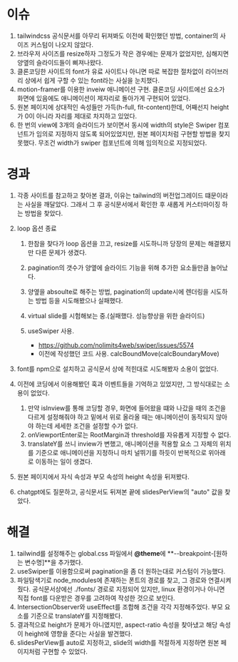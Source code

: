 # 이슈

1. tailwindcss 공식문서를 아무리 뒤져봐도 이전에 확인했던 방법, container의 사이즈 커스텀이 나오지 않았다.
2. 브라우저 사이즈를 resize하자 그정도가 작은 경우에는 문제가 없었지만, 심해지면 양옆의 슬라이드들이 삐져나왔다.
3. 클론코딩한 사이트의 font가 유료 사이트나 아니면 따로 복잡한 절차없이 라이브러리 상에서 쉽게 구할 수 있는 font라는 사실을 눈치챘다.
4. motion-framer를 이용한 inveiw 애니메이션 구현. 클론코딩 사이트에선 요소가 화면에 있음에도 애니메이션이 제자리로 돌아가게 구현되어 있었다.
5. 원본 페이지에 상대적인 속성들만 가득(h-full, fit-content)한데, 어째선지 height가 0이 아니라 자리를 제대로 차지하고 있었다.
6. 한 번의 view에 3개의 슬라이드가 보이면서 동시에 width의 style은 Swiper 컴포넌트가 임의로 지정하지 않도록 되어있었지만, 원본 페이지처럼 구현할 방법을 찾지 못했다. 무조건 width가 swiper 컴포넌트에 의해 임의적으로 지정되었다.

# 경과

1. 각종 사이트를 참고하고 찾아본 결과, 이유는 tailwind의 버전업그레이드 떄문이라는 사실을 깨달았다. 그래서 그 후 공식문서에서 확인한 후 새롭게 커스터마이징 하는 방법을 찾았다.
2. loop 옵션 종료

   1. 한참을 찾다가 loop 옵션을 끄고, resize를 시도하니까 당장의 문제는 해결됐지만 다른 문제가 생겼다.
   2. pagination의 갯수가 양옆에 슬라이드 기능을 위해 추가한 요소들만큼 늘어났다.
   3. 양옆을 absoulte로 해주는 방법, pagination의 update시에 렌더링을 시도하는 방법 등을 시도해봤으나 실패했다.
   4. virtual slide를 시험해보는 중.(실패했다. 성능향상을 위한 슬라이드)
   5. useSwiper 사용.

      - https://github.com/nolimits4web/swiper/issues/5574
      - 이전에 작성했던 코드 사용. calcBoundMove(calcBoundaryMove)

3. font를 npm으로 설치하고 공식문서 상에 적힌대로 시도해봤자 소용이 없었다.
4. 이전에 코딩에서 이용해봤던 훅과 이벤트들을 기억하고 있었지만, 그 방식대로는 소용이 없었다.

   1. 만약 isInview를 통해 코딩할 경우, 화면에 들어왔을 떄와 나갔을 때의 조건을 다르게 설정해줘야 하고 밑에서 위로 올라올 때는 애니메이션이 동작되지 않아야 하는데 세세한 조건을 설정할 수가 없다.
   2. onViewportEnter로는 RootMargin과 threshold를 자유롭게 지정할 수 없다.
   3. translateY를 쓰니 inview가 변했고, 애니메이션을 적용할 요소 그 자체의 위치를 기준으로 애니메이션을 지정하니 마치 널뛰기를 하듯이 반복적으로 위아래로 이동하는 일이 생겼다.

5. 원본 페이지에서 자식 속성과 부모 속성의 height 속성을 뒤져봤다.
6. chatgpt에도 질문하고, 공식문서도 뒤져본 끝에 slidesPerView의 "auto" 값을 찾았다.

# 해결

1. tailwind를 설정해주는 global.css 파일에서 **@theme**에 **--breakpoint-[원하는 변수명]**을 추가했다.
2. useSwiper를 이용함으로써 pagination을 좀 더 원하는대로 커스텀이 가능했다.
3. 파일탐색기로 node_modules에 존재하는 폰트의 경로를 찾고, 그 경로와 연결시켜줬다. 공식문서상에선 ./fonts/ 경로로 지정되어 있지만, linux 환경이거나 아니면 직접 font를 다운받은 경우를 고려하여 작성한 것으로 보인다.
4. IntersectionObserver와 useEffect를 조합해 조건을 각각 지정해주었다. 부모 요소를 기준으로 translateY를 지정해봤다.
5. 결과적으로 height가 문제가 아니였지만, aspect-ratio 속성을 찾아냈고 해당 속성이 height에 영향을 준다는 사실을 발견했다.
6. slidesPerView를 auto로 지정하고, slide의 width를 적절하게 지정하면 원본 페이지처럼 구현할 수 있었다.

